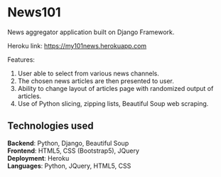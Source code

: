 # News101

News aggregator application built on Django Framework.

Heroku link:  https://my101news.herokuapp.com

Features:

1.  User able to select from various news channels.
2.  The chosen news articles are then presented to user.
3.  Ability to change layout of articles page with randomized output of articles.
4.  Use of Python slicing, zipping lists, Beautiful Soup web scraping.  

  
## Technologies used


<b>Backend</b>: Python, Django, Beautiful Soup<br>
<b>Frontend</b>: HTML5, CSS (Bootstrap5), JQuery <br>
<b>Deployment</b>: Heroku <br>
<b>Languages</b>: Python, JQuery, HTML5, CSS <br>
